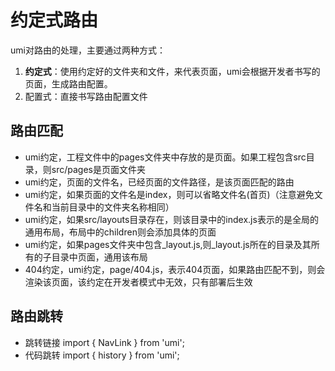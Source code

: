 # 约定式路由

umi对路由的处理，主要通过两种方式：

1. **约定式**：使用约定好的文件夹和文件，来代表页面，umi会根据开发者书写的页面，生成路由配置。
2. 配置式：直接书写路由配置文件

## 路由匹配

- umi约定，工程文件中的pages文件夹中存放的是页面。如果工程包含src目录，则src/pages是页面文件夹
- umi约定，页面的文件名，已经页面的文件路径，是该页面匹配的路由
- umi约定，如果页面的文件名是index，则可以省略文件名(首页)（注意避免文件名和当前目录中的文件夹名称相同）
- umi约定，如果src/layouts目录存在，则该目录中的index.js表示的是全局的通用布局，布局中的children则会添加具体的页面
- umi约定，如果pages文件夹中包含_layout.js,则_layout.js所在的目录及其所有的子目录中页面，通用该布局
- 404约定，umi约定，page/404.js，表示404页面，如果路由匹配不到，则会渲染该页面，该约定在开发者模式中无效，只有部署后生效

## 路由跳转
- 跳转链接 import { NavLink } from 'umi';
- 代码跳转 import { history } from 'umi';